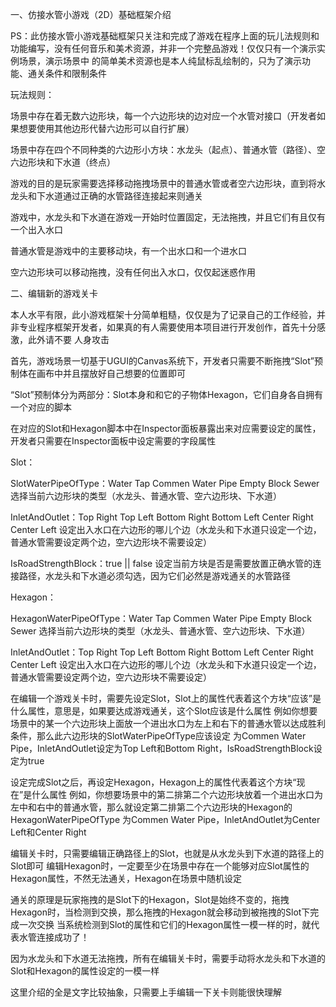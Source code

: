 一、仿接水管小游戏（2D）基础框架介绍

PS：此仿接水管小游戏基础框架只关注和完成了游戏在程序上面的玩儿法规则和功能编写，没有任何音乐和美术资源，并非一个完整品游戏！仅仅只有一个演示实例场景，演示场景中
的简单美术资源也是本人纯鼠标乱绘制的，只为了演示功能、通关条件和限制条件

玩法规则：

场景中存在着无数六边形块，每一个六边形块的边对应一个水管对接口（开发者如果想要使用其他边形代替六边形可以自行扩展）

场景中存在四个不同种类的六边形小方块：水龙头（起点）、普通水管（路径）、空六边形块和下水道（终点）

游戏的目的是玩家需要选择移动拖拽场景中的普通水管或者空六边形块，直到将水龙头和下水道通过正确的水管路径连接起来则通关

游戏中，水龙头和下水道在游戏一开始时位置固定，无法拖拽，并且它们有且仅有一个出入水口

普通水管是游戏中的主要移动块，有一个出水口和一个进水口

空六边形块可以移动拖拽，没有任何出入水口，仅仅起迷惑作用

二、编辑新的游戏关卡

本人水平有限，此小游戏框架十分简单粗糙，仅仅是为了记录自己的工作经验，并非专业程序框架开发者，如果真的有人需要使用本项目进行开发创作，首先十分感激，此外请不要
人身攻击

首先，游戏场景一切基于UGUI的Canvas系统下，开发者只需要不断拖拽“Slot”预制体在画布中并且摆放好自己想要的位置即可

“Slot”预制体分为两部分：Slot本身和和它的子物体Hexagon，它们自身各自拥有一个对应的脚本

在对应的Slot和Hexagon脚本中在Inspector面板暴露出来对应需要设定的属性，开发者只需要在Inspector面板中设定需要的字段属性

Slot：

SlotWaterPipeOfType：Water Tap
			  	    Commen Water Pipe
				    Empty Block
				    Sewer
选择当前六边形块的类型（水龙头、普通水管、空六边形块、下水道）

InletAndOutlet：Top Right
		  	   Top Left
		  	   Bottom Right
		  	   Bottom Left
		  	   Center Right
		  	   Center Left
设定出入水口在六边形的哪儿个边（水龙头和下水道只设定一个边，普通水管需要设定两个边，空六边形块不需要设定）

IsRoadStrengthBlock：true || false
设定当前方块是否是需要放置正确水管的连接路径，水龙头和下水道必须勾选，因为它们必然是游戏通关的水管路径

Hexagon：

HexagonWaterPipeOfType：Water Tap
			  	    Commen Water Pipe
				    Empty Block
				    Sewer
选择当前六边形块的类型（水龙头、普通水管、空六边形块、下水道）

InletAndOutlet：Top Right
		  	   Top Left
		  	   Bottom Right
		  	   Bottom Left
		  	   Center Right
		  	   Center Left
设定出入水口在六边形的哪儿个边（水龙头和下水道只设定一个边，普通水管需要设定两个边，空六边形块不需要设定）

在编辑一个游戏关卡时，需要先设定Slot，Slot上的属性代表着这个方块“应该”是什么属性，意思是，如果要达成游戏通关，这个Slot应该是什么属性
例如你想要场景中的某一个六边形块上面放一个进出水口为左上和右下的普通水管以达成胜利条件，那么此六边形块的SlotWaterPipeOfType应该设定
为Commen Water Pipe，InletAndOutlet设定为Top Left和Bottom Right，IsRoadStrengthBlock设定为true

设定完成Slot之后，再设定Hexagon，Hexagon上的属性代表着这个方块“现在”是什么属性
例如，你想要场景中的第二排第二个六边形块放着一个进出水口为左中和右中的普通水管，那么就设定第二排第二个六边形块的Hexagon的HexagonWaterPipeOfType
为Commen Water Pipe，InletAndOutlet为Center Left和Center Right

编辑关卡时，只需要编辑正确路径上的Slot，也就是从水龙头到下水道的路径上的Slot即可
编辑Hexagon时，一定要至少在场景中存在一个能够对应Slot属性的Hexagon属性，不然无法通关，Hexagon在场景中随机设定

通关的原理是玩家拖拽的是Slot下的Hexagon，Slot是始终不变的，拖拽Hexagon时，当检测到交换，那么拖拽的Hexagon就会移动到被拖拽的Slot下完成一次交换
当系统检测到Slot的属性和它们的Hexagon属性一模一样的时，就代表水管连接成功了！

因为水龙头和下水道无法拖拽，所有在编辑关卡时，需要手动将水龙头和下水道的Slot和Hexagon的属性设定的一模一样

这里介绍的全是文字比较抽象，只需要上手编辑一下关卡则能很快理解